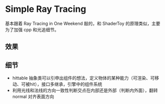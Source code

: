 # Simple Ray Tracing

基本跟着 Ray Tracing in One Weekend 敲的，和 ShaderToy 的原理类似，主要为了加强 cpp 和光追细节。

## 效果



## 细节

- hittable 抽象类可以引申出组件的想法，定义物体的某种能力（可渲染、可移动、可被hit），接口多继承，引擎中的组件系统
- 利用光线和法线的方向一致性判断交点在内部还是外部（判断内外面），翻转 normal 对齐表面方向



